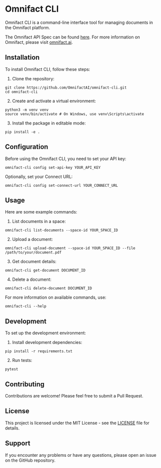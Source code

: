 # Omnifact CLI

Omnifact CLI is a command-line interface tool for managing documents in the Omnifact platform.

The Omnifact API Spec can be found [here](https://connect.omnifact.ai/docs). For more information on Omnifact, please visit [omnifact.ai](https://omnifact.ai).

## Installation

To install Omnifact CLI, follow these steps:

1. Clone the repository:

```
git clone https://github.com/OmnifactAI/omnifact-cli.git
cd omnifact-cli
```

2. Create and activate a virtual environment:

```
python3 -m venv venv
source venv/bin/activate # On Windows, use venv\Scripts\activate
```

3. Install the package in editable mode:

```
pip install -e .
```

## Configuration

Before using the Omnifact CLI, you need to set your API key:

```
omnifact-cli config set-api-key YOUR_API_KEY
```

Optionally, set your Connect URL:

```
omnifact-cli config set-connect-url YOUR_CONNECT_URL
```

## Usage

Here are some example commands:

1. List documents in a space:

```
omnifact-cli list-documents --space-id YOUR_SPACE_ID
```

2. Upload a document:

```
omnifact-cli upload-document --space-id YOUR_SPACE_ID --file /path/to/your/document.pdf
```

3. Get document details:

```
omnifact-cli get-document DOCUMENT_ID
```

4. Delete a document:

```
omnifact-cli delete-document DOCUMENT_ID
```

For more information on available commands, use:

```
omnifact-cli --help
```

## Development

To set up the development environment:

1. Install development dependencies:

```
pip install -r requirements.txt
```

2. Run tests:

```
pytest
```

## Contributing

Contributions are welcome! Please feel free to submit a Pull Request.

## License

This project is licensed under the MIT License - see the [LICENSE](LICENSE) file for details.

## Support

If you encounter any problems or have any questions, please open an issue on the GitHub repository.
